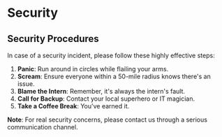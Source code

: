 # Security

## Security Procedures

In case of a security incident, please follow these highly effective steps:

1. **Panic**: Run around in circles while flailing your arms.
2. **Scream**: Ensure everyone within a 50-mile radius knows there's an issue.
3. **Blame the Intern**: Remember, it's always the intern's fault.
4. **Call for Backup**: Contact your local superhero or IT magician.
5. **Take a Coffee Break**: You've earned it.


**Note**: For real security concerns, please contact us through a serious communication channel.

